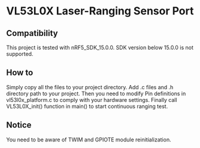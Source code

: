# VL53L0X Laser-Ranging Sensor Port
## Compatibility
This project is tested with nRF5_SDK_15.0.0. SDK version below 15.0.0 is not supported.
## How to
Simply copy all the files to your project directory. Add .c files and .h directory path to your project. Then you need to modify Pin definitions in vl53l0x_platform.c to comply with your hardware settings.
Finally call VL53L0X_init() function in main() to start continuous ranging test.
## Notice
You need to be aware of TWIM and GPIOTE module reinitialization.
